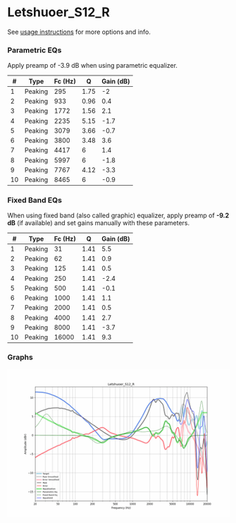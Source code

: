 # Letshuoer_S12_R
See [usage instructions](https://github.com/jaakkopasanen/AutoEq#usage) for more options and info.

### Parametric EQs
Apply preamp of -3.9 dB when using parametric equalizer.

|   # | Type    |   Fc (Hz) |    Q |   Gain (dB) |
|-----|---------|-----------|------|-------------|
|   1 | Peaking |       295 | 1.75 |        -2   |
|   2 | Peaking |       933 | 0.96 |         0.4 |
|   3 | Peaking |      1772 | 1.56 |         2.1 |
|   4 | Peaking |      2235 | 5.15 |        -1.7 |
|   5 | Peaking |      3079 | 3.66 |        -0.7 |
|   6 | Peaking |      3800 | 3.48 |         3.6 |
|   7 | Peaking |      4417 | 6    |         1.4 |
|   8 | Peaking |      5997 | 6    |        -1.8 |
|   9 | Peaking |      7767 | 4.12 |        -3.3 |
|  10 | Peaking |      8465 | 6    |        -0.9 |

### Fixed Band EQs
When using fixed band (also called graphic) equalizer, apply preamp of **-9.2 dB** (if available) and set gains manually with these parameters.

|   # | Type    |   Fc (Hz) |    Q |   Gain (dB) |
|-----|---------|-----------|------|-------------|
|   1 | Peaking |        31 | 1.41 |         5.5 |
|   2 | Peaking |        62 | 1.41 |         0.9 |
|   3 | Peaking |       125 | 1.41 |         0.5 |
|   4 | Peaking |       250 | 1.41 |        -2.4 |
|   5 | Peaking |       500 | 1.41 |        -0.1 |
|   6 | Peaking |      1000 | 1.41 |         1.1 |
|   7 | Peaking |      2000 | 1.41 |         0.5 |
|   8 | Peaking |      4000 | 1.41 |         2.7 |
|   9 | Peaking |      8000 | 1.41 |        -3.7 |
|  10 | Peaking |     16000 | 1.41 |         9.3 |

### Graphs
![](./Letshuoer_S12_R.png)

